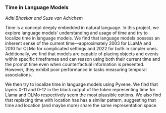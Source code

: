 ### Time in Language Models
*Aditi Bhaskar and Suze van Adrichem*

Time is a concept deeply embedded in natural language. In this project, we explore language models' understanding and usage of time and try to localize time in language models. 
We find that language models possess an inherent sense of the current time—approximately 2003 for LLaMA and 2010 for OLMo for complicated settings and 2022 for both in simpler ones. Additionally, we find that models are capable of placing objects and events within specific timeframes and can reason using both their current time and the prompt time even when counterfactual information is presented. However, they exhibit poor performance in tasks measuring temporal associations.

We then try to localize time in language models using Pyvene. We find that layers 0-11 and 0-12 in the block output of the token representing time for Llama and OLMo respectively seem the most plausible options. We also find that replacing time with location has has a similar pattern, suggesting that time and location (and maybe more) share the same representation space. 
